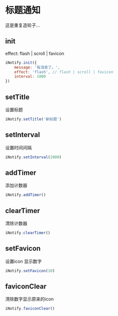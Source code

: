 # 标题通知

这是重复造轮子...

## init

effect: flash | scroll | favicon  

```js 
iNotify.init({
    message: '有消息了。',
    effect: 'flash', // flash | scroll | favicon
    interval: 1000
})
```

## setTitle
设置标题  

```js
iNotify.setTitle('新标题')
```

## setInterval
设置时间间隔  

```js
iNotify.setInterval(2000)
```
## addTimer
添加计数器

```js
iNotify.addTimer()
```
## clearTimer
清除计数器  

```js
iNotify.clearTimer()
```

## setFavicon
设置icon 显示数字

```js
iNotify.setFavicon(10)
```
## faviconClear
清除数字显示原来的icon

```js
iNotify.faviconClear()
```
